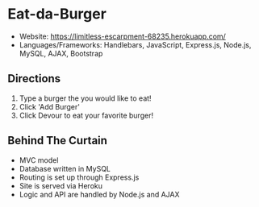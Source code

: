 # Eat-da-Burger

* Website: https://limitless-escarpment-68235.herokuapp.com/
* Languages/Frameworks: Handlebars, JavaScript, Express.js, Node.js, MySQL, AJAX, Bootstrap

## Directions
1. Type a burger the you would like to eat!
2. Click 'Add Burger'
3. Click Devour to eat your favorite burger!

## Behind The Curtain
* MVC model
* Database written in MySQL
* Routing is set up through Express.js
* Site is served via Heroku
* Logic and API are handled by Node.js and AJAX